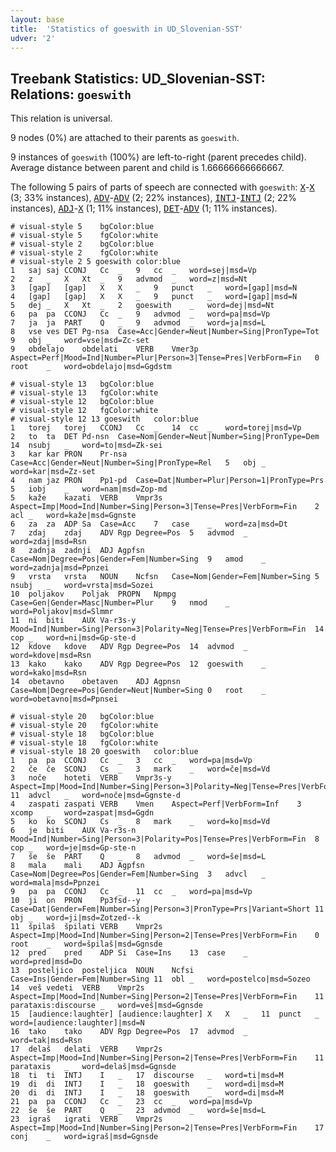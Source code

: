 ```yaml
---
layout: base
title:  'Statistics of goeswith in UD_Slovenian-SST'
udver: '2'
---
```


## Treebank Statistics: UD_Slovenian-SST: Relations: `goeswith`

This relation is universal.

9 nodes (0%) are attached to their parents as `goeswith`.

9 instances of `goeswith` (100%) are left-to-right (parent precedes child).
Average distance between parent and child is 1.66666666666667.

The following 5 pairs of parts of speech are connected with `goeswith`: <tt><a href="sl_sst-pos-X.html">X</a></tt>-<tt><a href="sl_sst-pos-X.html">X</a></tt> (3; 33% instances), <tt><a href="sl_sst-pos-ADV.html">ADV</a></tt>-<tt><a href="sl_sst-pos-ADV.html">ADV</a></tt> (2; 22% instances), <tt><a href="sl_sst-pos-INTJ.html">INTJ</a></tt>-<tt><a href="sl_sst-pos-INTJ.html">INTJ</a></tt> (2; 22% instances), <tt><a href="sl_sst-pos-ADJ.html">ADJ</a></tt>-<tt><a href="sl_sst-pos-X.html">X</a></tt> (1; 11% instances), <tt><a href="sl_sst-pos-DET.html">DET</a></tt>-<tt><a href="sl_sst-pos-ADV.html">ADV</a></tt> (1; 11% instances).


~~~ conllu
# visual-style 5	bgColor:blue
# visual-style 5	fgColor:white
# visual-style 2	bgColor:blue
# visual-style 2	fgColor:white
# visual-style 2 5 goeswith	color:blue
1	saj	saj	CCONJ	Cc	_	9	cc	_	word=sej|msd=Vp
2	z	_	X	Xt	_	9	advmod	_	word=z|msd=Nt
3	[gap]	[gap]	X	X	_	9	punct	_	word=[gap]|msd=N
4	[gap]	[gap]	X	X	_	9	punct	_	word=[gap]|msd=N
5	dej	_	X	Xt	_	2	goeswith	_	word=dej|msd=Nt
6	pa	pa	CCONJ	Cc	_	9	advmod	_	word=pa|msd=Vp
7	ja	ja	PART	Q	_	9	advmod	_	word=ja|msd=L
8	vse	ves	DET	Pg-nsa	Case=Acc|Gender=Neut|Number=Sing|PronType=Tot	9	obj	_	word=vse|msd=Zc-set
9	obdelajo	obdelati	VERB	Vmer3p	Aspect=Perf|Mood=Ind|Number=Plur|Person=3|Tense=Pres|VerbForm=Fin	0	root	_	word=obdelajo|msd=Ggdstm

~~~


~~~ conllu
# visual-style 13	bgColor:blue
# visual-style 13	fgColor:white
# visual-style 12	bgColor:blue
# visual-style 12	fgColor:white
# visual-style 12 13 goeswith	color:blue
1	torej	torej	CCONJ	Cc	_	14	cc	_	word=torej|msd=Vp
2	to	ta	DET	Pd-nsn	Case=Nom|Gender=Neut|Number=Sing|PronType=Dem	14	nsubj	_	word=to|msd=Zk-sei
3	kar	kar	PRON	Pr-nsa	Case=Acc|Gender=Neut|Number=Sing|PronType=Rel	5	obj	_	word=kar|msd=Zz-set
4	nam	jaz	PRON	Pp1-pd	Case=Dat|Number=Plur|Person=1|PronType=Prs	5	iobj	_	word=nam|msd=Zop-md
5	kaže	kazati	VERB	Vmpr3s	Aspect=Imp|Mood=Ind|Number=Sing|Person=3|Tense=Pres|VerbForm=Fin	2	acl	_	word=kaže|msd=Ggnste
6	za	za	ADP	Sa	Case=Acc	7	case	_	word=za|msd=Dt
7	zdaj	zdaj	ADV	Rgp	Degree=Pos	5	advmod	_	word=zdaj|msd=Rsn
8	zadnja	zadnji	ADJ	Agpfsn	Case=Nom|Degree=Pos|Gender=Fem|Number=Sing	9	amod	_	word=zadnja|msd=Ppnzei
9	vrsta	vrsta	NOUN	Ncfsn	Case=Nom|Gender=Fem|Number=Sing	5	nsubj	_	word=vrsta|msd=Sozei
10	poljakov	Poljak	PROPN	Npmpg	Case=Gen|Gender=Masc|Number=Plur	9	nmod	_	word=Poljakov|msd=Slmmr
11	ni	biti	AUX	Va-r3s-y	Mood=Ind|Number=Sing|Person=3|Polarity=Neg|Tense=Pres|VerbForm=Fin	14	cop	_	word=ni|msd=Gp-ste-d
12	kdove	kdove	ADV	Rgp	Degree=Pos	14	advmod	_	word=kdove|msd=Rsn
13	kako	kako	ADV	Rgp	Degree=Pos	12	goeswith	_	word=kako|msd=Rsn
14	obetavno	obetaven	ADJ	Agpnsn	Case=Nom|Degree=Pos|Gender=Neut|Number=Sing	0	root	_	word=obetavno|msd=Ppnsei

~~~


~~~ conllu
# visual-style 20	bgColor:blue
# visual-style 20	fgColor:white
# visual-style 18	bgColor:blue
# visual-style 18	fgColor:white
# visual-style 18 20 goeswith	color:blue
1	pa	pa	CCONJ	Cc	_	3	cc	_	word=pa|msd=Vp
2	če	če	SCONJ	Cs	_	3	mark	_	word=če|msd=Vd
3	noče	hoteti	VERB	Vmpr3s-y	Aspect=Imp|Mood=Ind|Number=Sing|Person=3|Polarity=Neg|Tense=Pres|VerbForm=Fin	11	advcl	_	word=noče|msd=Ggnste-d
4	zaspati	zaspati	VERB	Vmen	Aspect=Perf|VerbForm=Inf	3	xcomp	_	word=zaspat|msd=Ggdn
5	ko	ko	SCONJ	Cs	_	8	mark	_	word=ko|msd=Vd
6	je	biti	AUX	Va-r3s-n	Mood=Ind|Number=Sing|Person=3|Polarity=Pos|Tense=Pres|VerbForm=Fin	8	cop	_	word=je|msd=Gp-ste-n
7	še	še	PART	Q	_	8	advmod	_	word=še|msd=L
8	mala	mali	ADJ	Agpfsn	Case=Nom|Degree=Pos|Gender=Fem|Number=Sing	3	advcl	_	word=mala|msd=Ppnzei
9	pa	pa	CCONJ	Cc	_	11	cc	_	word=pa|msd=Vp
10	ji	on	PRON	Pp3fsd--y	Case=Dat|Gender=Fem|Number=Sing|Person=3|PronType=Prs|Variant=Short	11	obj	_	word=ji|msd=Zotzed--k
11	špilaš	špilati	VERB	Vmpr2s	Aspect=Imp|Mood=Ind|Number=Sing|Person=2|Tense=Pres|VerbForm=Fin	0	root	_	word=špilaš|msd=Ggnsde
12	pred	pred	ADP	Si	Case=Ins	13	case	_	word=pred|msd=Do
13	posteljico	posteljica	NOUN	Ncfsi	Case=Ins|Gender=Fem|Number=Sing	11	obl	_	word=postelco|msd=Sozeo
14	veš	vedeti	VERB	Vmpr2s	Aspect=Imp|Mood=Ind|Number=Sing|Person=2|Tense=Pres|VerbForm=Fin	11	parataxis:discourse	_	word=veš|msd=Ggnsde
15	[audience:laughter]	[audience:laughter]	X	X	_	11	punct	_	word=[audience:laughter]|msd=N
16	tako	tako	ADV	Rgp	Degree=Pos	17	advmod	_	word=tak|msd=Rsn
17	delaš	delati	VERB	Vmpr2s	Aspect=Imp|Mood=Ind|Number=Sing|Person=2|Tense=Pres|VerbForm=Fin	11	parataxis	_	word=delaš|msd=Ggnsde
18	ti	ti	INTJ	I	_	17	discourse	_	word=ti|msd=M
19	di	di	INTJ	I	_	18	goeswith	_	word=di|msd=M
20	di	di	INTJ	I	_	18	goeswith	_	word=di|msd=M
21	pa	pa	CCONJ	Cc	_	23	cc	_	word=pa|msd=Vp
22	še	še	PART	Q	_	23	advmod	_	word=še|msd=L
23	igraš	igrati	VERB	Vmpr2s	Aspect=Imp|Mood=Ind|Number=Sing|Person=2|Tense=Pres|VerbForm=Fin	17	conj	_	word=igraš|msd=Ggnsde

~~~


